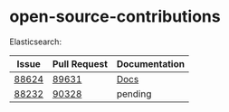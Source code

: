# open-source-contributions

Elasticsearch:

| Issue | Pull Request | Documentation |
| --- | --- | --- |
| [88624](https://github.com/elastic/elasticsearch/issues/88624) | [89631](https://github.com/elastic/elasticsearch/pull/89631) | [Docs](https://www.elastic.co/guide/en/elasticsearch/reference/current/paginate-search-results.html) |
| [88232](hhttps://github.com/elastic/elasticsearch/issues/88232) | [90328](https://github.com/elastic/elasticsearch/pull/90328) | pending |






